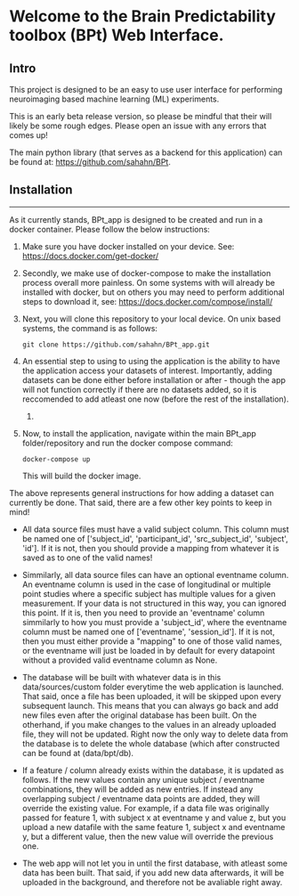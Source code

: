 # Welcome to the Brain Predictability toolbox (BPt) Web Interface.

## **Intro**
This project is designed to be an easy to use user interface for performing neuroimaging based machine learning (ML) experiments. 

This is an early beta release version, so please be mindful that their will likely be some rough edges. Please open an issue with any errors that comes up!

The main python library (that serves as a backend for this application) can be found at: https://github.com/sahahn/BPt.

## **Installation**
---------------

As it currently stands, BPt_app is designed to be created and run in a docker container. Please follow the below instructions:

1. Make sure you have docker installed on your device. See: https://docs.docker.com/get-docker/

2. Secondly, we make use of docker-compose to make the installation process overall more painless. On some systems with will already be installed with docker, but on others you may need to perform additional steps to download it, see: https://docs.docker.com/compose/install/
   
3. Next, you will clone this repository to your local device. On unix based systems, the command is as follows:

   <pre><code>git clone https://github.com/sahahn/BPt_app.git</code></pre>

4. An essential step to using to using the application is the ability to have the application access your datasets of interest. Importantly, adding datasets can be done either before installation or after - though the app will not function correctly if there are no datasets added, so it is reccomended to add atleast one now (before the rest of the installation).
   
   1. 

5. Now, to install the application, navigate within the main BPt_app folder/repository and run the docker compose command:
   
    <pre><code>docker-compose up</code></pre>

    This will build the docker image.



The above represents general instructions for how adding a dataset can currently be done. That said, there are a few other key points to keep in mind!

- All data source files must have a valid subject column. This column must be named one of ['subject_id', 'participant_id', 'src_subject_id', 'subject', 'id']. If it is not, then you should provide a mapping from whatever it is saved as to one of the valid names!
  
- Simmilarly, all data source files can have an optional eventname column. An eventname column is used in the case of longitudinal or multiple point studies where a specific subject has multiple values for a given measurement. If your data is not structured in this way, you can ignored this point. If it is, then you need to provide an 'eventname' column simmilarly to how you must provide a 'subject_id', where the eventname column must be named one of ['eventname', 'session_id']. If it is not, then you must either provide a "mapping" to one of those valid names, or the eventname will just be loaded in by default for every datapoint without a provided valid eventname column as None. 

- The database will be built with whatever data is in this data/sources/custom folder everytime the web application is launched. That said, once a file has been uploaded, it will be skipped upon every subsequent launch. This means that you can always go back and add new files even after the original database has been built. On the otherhand, if you make changes to the values in an already uploaded file, they will not be updated. Right now the only way to delete data from the database is to delete the whole database (which after constructed can be found at (data/bpt/db). 

- If a feature / column already exists within the database, it is updated as follows. If the new values contain any unique subject / eventname combinations, they will be added as new entries. If instead any overlapping subject / eventname data points are added, they will override the existing value. For example, if a data file was originally passed for feature 1, with subject x at eventname y and value z, but you upload a new datafile with the same feature 1, subject x and eventname y, but a different value, then the new value will override the previous one.

- The web app will not let you in until the first database, with atleast some data has been built. That said, if you add new data afterwards, it will be uploaded in the background, and therefore not be avaliable right away. 
